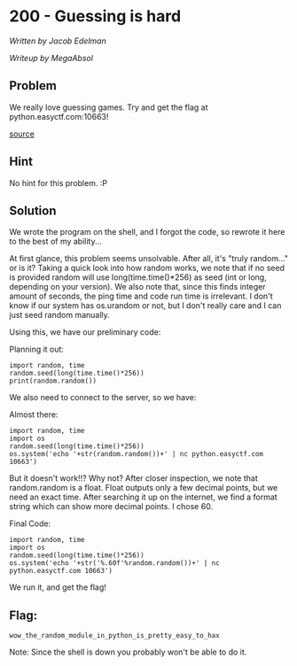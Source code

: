 # 200 - Guessing is hard
*Written by Jacob Edelman*

*Writeup by MegaAbsol*

## Problem 

We really love guessing games. Try and get the flag at python.easyctf.com:10663!

[source](http://www.easyctf.com/problem_data/guessing-is-hard/guessing-is-hard.py)

## Hint

No hint for this problem. :P

## Solution

We wrote the program on the shell, and I forgot the code, so rewrote it here to the best of my ability...

At first glance, this problem seems unsolvable. After all, it's "truly random..." or is it? Taking a quick look into how random works, we note that if no seed is provided random will use long(time.time()*256) as seed (int or long, depending on your version). We also note that, since this finds integer amount of seconds, the ping time and code run time is irrelevant. I don't know if our system has os.urandom or not, but I don't really care and I can just seed random manually.

Using this, we have our preliminary code:

Planning it out:

    import random, time
    random.seed(long(time.time()*256))
    print(random.random())

We also need to connect to the server, so we have:

Almost there:

    import random, time
    import os
    random.seed(long(time.time()*256))
    os.system('echo '+str(random.random())+' | nc python.easyctf.com 10663')

But it doesn't work!!? Why not?
After closer inspection, we note that random.random is a float. Float outputs only a few decimal points, but we need an exact time. After searching it up on the internet, we find a format string which can show more decimal points. I chose 60.

Final Code:

    import random, time
    import os
    random.seed(long(time.time()*256))
    os.system('echo '+str('%.60f'%random.random())+' | nc python.easyctf.com 10663')

We run it, and get the flag!


## Flag:

`wow_the_random_module_in_python_is_pretty_easy_to_hax`

Note: Since the shell is down you probably won't be able to do it.
